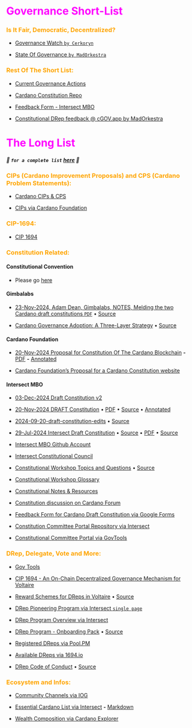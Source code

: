 # <span style="color:magenta">Governance Short-List</span>

### <span style="color:orange">Is It Fair, Democratic, Decentralized?</span>
- [Governance Watch `by Cerkoryn`](https://changwatch.com)
  
- [State Of Governance `by MadOrkestra`](https://cgov.app/governance)

### <span style="color:orange">Rest Of The Short List:</span>

- [Current Governance Actions](https://gov.tools/governance_actions)

- [Cardano Constitution Repo](https://github.com/st8tikratio/Cardano_Con_and_Gov)

- [Feedback Form - Intersect MBO](https://docs.google.com/forms/d/e/1FAIpQLSck3gj4D9iKw_jJORrBbEQNKWcSDPPl_eu91qtK9XxrkxMw0g/viewform)

- [Constitutional DRep feedback @ cGOV.app by MadOrkestra](https://cgov.app/)

# <span style="color:magenta">The Long List</span>

##### 🔺 `for a complete list` [here](https://github.com/st8tikratio/Cardano_Con_and_Gov/) 🔺

### <span style="color:orange">CIPs (Cardano Improvement Proposals) and CPS (Cardano Problem Statements):</span>

- [Cardano CIPs & CPS](https://github.com/cardano-foundation/CIPs/tree/master)

- [CIPs via Cardano Foundation](https://cips.cardano.org/)

### <span style="color:orange">CIP-1694:</span>

- [CIP 1694](https://github.com/JaredCorduan/CIPs/blob/voltaire-v1/CIP-1694/README.md?plain=1)

### <span style="color:orange">Constitution Related:</span>

#### Constitutional Convention
- Please go [here](https://github.com/st8tikratio/Cardano_Con_and_Gov#constitutional-convention-04-06-dec-2024)

#### Gimbalabs

- [23-Nov-2024, Adam Dean, Gimbalabs, NOTES, Melding the two Cardano draft constitutions `PDF`](https://github.com/st8tikratio/Cardano_Con_and_Gov/blob/main/pdfs/23Nov2024-AdamDean-Gimbalabs-Melding_the-best_of_both_Cardano_draft_constitutions.pdf) • [Source](https://docs.google.com/document/d/1g6X_xtV0zs7koHzWwkQeVwpUGKPYN3B70iova5HKX1U/edit?tab=t.0#heading=h.pcg2e6xsuh3h)

- [Cardano Governance Adoption: A Three-Layer Strategy](https://github.com/st8tikratio/Cardano_Con_and_Gov/blob/main/pdfs/Cardano%20Governance%20Adoption_%20A%20Three-Layer%20Strategy.pdf) • [Source](https://docs.google.com/document/d/1giHrWPX8zaB8uyRgX5Mo8RHGcFs0izH0Rm9jXa6ODo8/edit?tab=t.0#heading=h.s46o7q5p7w4c)

#### Cardano Foundation

- [20-Nov-2024 Proposal for Constitution Of The Cardano Blockchain](https://ucarecdn.com/a78167c7-ff20-4f32-9fad-1797206bddb1/)
  **-** [PDF](https://github.com/st8tikratio/Cardano_Con_and_Gov/blob/main/241120_CF%20Proposal%20for%20Cardano%20Constitution_FINAL.pdf)
  **-** [Annotated](https://github.com/st8tikratio/Cardano_Con_and_Gov/blob/main/Marked-up_241120_CF%20Proposal%20for%20Cardano%20Constitution_FINAL.pdf)

- [Cardano Foundation’s Proposal for a Cardano Constitution website](https://cardanofoundation.org/blog/proposal-for-cardano-constitution)
  
#### Intersect MBO

- [03-Dec-2024 Draft Constitution v2](https://github.com/st8tikratio/Cardano_Con_and_Gov/blob/main/Draft%20Constitution%20Markup%20--%20Dec%2004%202024%20--%20V2.pdf)

- [20-Nov-2024 DRAFT Constitution](https://github.com/st8tikratio/Cardano_Con_and_Gov/blob/main/mds/20Nov2024_Cardano_DRAFT_Constitution.md) • [PDF](https://github.com/st8tikratio/Cardano_Con_and_Gov/blob/main/pdfs/20-11-2024_IntersectMBO_draft-constitution.pdf) • [Source](https://github.com/IntersectMBO/draft-constitution/tree/main/2024-11-20) • [Annotated](https://github.com/st8tikratio/Cardano_Con_and_Gov/blob/main/pdfs/Marked_Up_20-11-2024_IntersectMBO_draft-constitution.pdf)

- [2024-09-20-draft-constitution-edits](https://github.com/st8tikratio/Cardano_Con_and_Gov/blob/main/pdfs/2024-09-20-draft-constitution-edits%20-%20Google%20Docs.pdf) • [Source](https://docs.google.com/document/d/1NrDvbQha7xGE2m83QEQGM6H03edUkMgn-PuoNm1YYUc/edit?pli=1&tab=t.0)

- [29-Jul-2024 Intersect Draft Constitution](https://github.com/st8tikratio/Cardano_Con_and_Gov/blob/main/mds/IntersectConstitution.md) • [Source](https://github.com/IntersectMBO/draft-constitution) • [PDF](https://github.com/st8tikratio/Cardano_Con_and_Gov/blob/main/pdfs/Cardano%20Draft%20Constitution.pdf) • [Source](https://docs.intersectmbo.org/cardano/cardano-governance/cardano-constitution)

- [Intersect MBO Github Account](https://github.com/IntersectMBO)

- [Intersect Constitutional Council](https://github.com/IntersectMBO/intersect-constitutional-council)

- [Constitutional Workshop Topics and Questions](https://github.com/st8tikratio/Cardano_Con_and_Gov/blob/main/pdfs/Constitutional%20Workshop%20Topics%20and%20Q's%20-%20Google%20Docs.pdf) • [Source](https://docs.google.com/document/d/1_aEfTRbAFJebCbg9DiLjBmSuwYfW-i-Rjk1cqXUKrXo/edit?tab=t.0#heading=h.4mdrss2rywz2)

- [Constitutional Workshop Glossary](https://docs.intersectmbo.org/cardano/cardano-governance/cardano-constitution/draft-cardano-constitution/constitutional-workshop-glossary)

- [Constitutional Notes & Resources](https://docs.google.com/document/d/1J_DEH1L6YBR4dtwFHs418clVooTNLTlWSLra8G3Y-kw/edit?tab=t.0)

- [Constitution discussion on Cardano Forum](https://forum.cardano.org/c/governance/constitution/212)

- [Feedback Form for Cardano Draft Constitution via Google Forms](https://docs.google.com/forms/d/e/1FAIpQLSck3gj4D9iKw_jJORrBbEQNKWcSDPPl_eu91qtK9XxrkxMw0g/viewform)

- [Constitution Committee Portal Repository via Intersect](https://github.com/IntersectMBO/cc-portal)

- [Constitutional Committee Portal via GovTools](https://constitution.gov.tools/)


### <span style="color:orange">DRep, Delegate, Vote and More:</span>

- [Gov Tools](https://gov.tools/)

- [CIP 1694 - An On-Chain Decentralized Governance Mechanism for Voltaire](https://www.1694.io/en)

- [Reward Schemes for DReps in Voltaire](https://github.com/st8tikratio/Cardano_Con_and_Gov/blob/main/pdf/Voltaire%20-%20dRep%20reward%20scheme%20options%20-%20Google%20Docs.pdf) • [Source](https://docs.google.com/document/d/1_uadn9Ord3mAYQGWHQySR73CQciVk2YNc5rt8npJ6Aw/edit?tab=t.0#heading=h.zdwziyr50kye)

- [DRep Pioneering Program via Intersect `single page`](https://docs.intersectmbo.org/cardano/cardano-governance/drep-pioneering-program)

- [DRep Program Overview via Intersect](https://dreppioneeringprogram.docs.intersectmbo.org/)

- [DRep Program - Onboarding Pack](https://github.com/st8tikratio/Cardano_Con_and_Gov/blob/main/pdfs/DRep%20Program%20-%20Onboarding%20Pack.pdf) • [Source](https://2450011466-files.gitbook.io/~/files/v0/b/gitbook-x-prod.appspot.com/o/spaces%2FVNa3QAZtN9ihYGiFy8AM%2Fuploads%2FS1jW0fnJ6l1DPejz92Ct%2FDRep%20Program%20-%20Onboarding%20Pack.pdf?alt=media&token=dc58eda9-0c94-418f-9891-783f8ac03974)

- [Registered DReps via Pool.PM](https://cardanoscan.io/certificates/dRepRegistrations)

- [Available DReps via 1694.io](https://www.1694.io/en/dreps/list)

- [DRep Code of Conduct](https://github.com/st8tikratio/Cardano_Con_and_Gov/blob/main/pdfs/%5BMaster%5D%20DRep%20Code%20of%20Conduct.pdf)
 • [Source](https://docs.google.com/document/u/0/d/1uyCOzWO9uk71GRlCv_UT08Rt3kGBQMXFDXF3iiXejjU/mobilebasic)

### <span style="color:orange">Ecosystem and Infos:</span>

- [Community Channels via IOG](https://www.essentialcardano.io/community)

- [Essential Cardano List via Intersect](https://github.com/IntersectMBO/essential-cardano/blob/main/essential-cardano-list.md#the-essential-cardano-list)
  **-** [Markdown](https://github.com/st8tikratio/Cardano_Con_and_Gov/blob/main/Essential_Cardano_via_Intersect.md)

- [Wealth Composition via Cardano Explorer](https://cexplorer.io/wealth)

